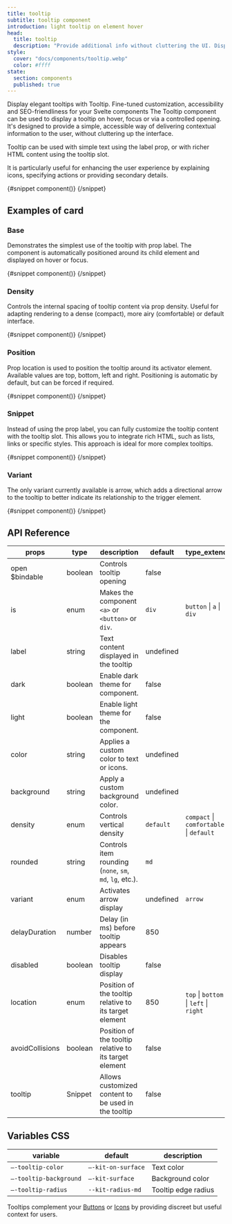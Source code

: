 ```yaml
---
title: tooltip
subtitle: tooltip component
introduction: light tooltip on element hover
head:
  title: tooltip
  description: "Provide additional info without cluttering the UI. Display on hover with intelligent positioning."
style:
  cover: "docs/components/tooltip.webp"
  color: #ffff
state:
  section: components
  published: true
---
```


<script>
    import { Sandbox } from '$lib/components/index.js';
    // components
    import TooltipBase from "$lib/components/docs/tooltip/tooltip-base.svelte";
    import TooltipBaseCode from "$lib/components/docs/tooltip/tooltip-base.svelte?raw";
    import TooltipDensity from "$lib/components/docs/tooltip/tooltip-density.svelte";
    import TooltipDensityCode from "$lib/components/docs/tooltip/tooltip-density.svelte?raw";
    import TooltipPosition from "$lib/components/docs/tooltip/tooltip-position.svelte";
    import TooltipPositionCode from "$lib/components/docs/tooltip/tooltip-position.svelte?raw";
    import TooltipSnippet from "$lib/components/docs/tooltip/tooltip-snippet.svelte";
    import TooltipSnippetCode from "$lib/components/docs/tooltip/tooltip-snippet.svelte?raw";
    import TooltipVariant from "$lib/components/docs/tooltip/tooltip-variant.svelte";
    import TooltipVariantCode from "$lib/components/docs/tooltip/tooltip-variant.svelte?raw";
</script>

Display elegant tooltips with Tooltip. Fine-tuned customization, accessibility and SEO-friendliness for your Svelte components
The Tooltip component can be used to display a tooltip on hover, focus or via a controlled opening. It's designed to provide a simple, accessible way of delivering contextual information to the user, without cluttering up the interface.

Tooltip can be used with simple text using the label prop, or with richer HTML content using the tooltip slot.

It is particularly useful for enhancing the user experience by explaining icons, specifying actions or providing secondary details.

<Sandbox name="tooltip-sandbox" code={TooltipBaseCode} presentation>
	{#snippet component()}
		<TooltipBase/>
	{/snippet}
</Sandbox>

## Examples of card

### Base

Demonstrates the simplest use of the tooltip with prop label. The component is automatically positioned around its child element and displayed on hover or focus.

<Sandbox name="tooltip-base-sandbox" code={TooltipBaseCode}>
	{#snippet component()}
		<TooltipBase/>
	{/snippet}
</Sandbox>

### Density

Controls the internal spacing of tooltip content via prop density.
Useful for adapting rendering to a dense (compact), more airy (comfortable) or default interface.

<Sandbox name="tooltip-density-sandbox" code={TooltipDensityCode}>
	{#snippet component()}
		<TooltipDensity/>
	{/snippet}
</Sandbox>

### Position

Prop location is used to position the tooltip around its activator element. Available values are top, bottom, left and right. Positioning is automatic by default, but can be forced if required.

<Sandbox name="tooltip-position-sandbox" code={TooltipPositionCode}>
	{#snippet component()}
		<TooltipPosition/>
	{/snippet}
</Sandbox>

### Snippet

Instead of using the prop label, you can fully customize the tooltip content with the tooltip slot. This allows you to integrate rich HTML, such as lists, links or specific styles. This approach is ideal for more complex tooltips.

<Sandbox name="tooltip-snippet-sandbox" code={TooltipSnippetCode}>
	{#snippet component()}
		<TooltipSnippet/>
	{/snippet}
</Sandbox>

### Variant

The only variant currently available is arrow, which adds a directional arrow to the tooltip to better indicate its relationship to the trigger element.

<Sandbox name="tooltip-variant-sandbox" code={TooltipVariantCode}>
	{#snippet component()}
		<TooltipVariant/>
	{/snippet}
</Sandbox>

## API Reference

| props           | type    | description                                              | default   | type_extend                             |
| --------------- | ------- | -------------------------------------------------------- | --------- | --------------------------------------- |
| open $bindable  | boolean | Controls tooltip opening                                 | false     |                                         |
| is              | enum    | Makes the component `<a>` or `<button>` or `div`.        | `div`     | `button` \| `a` \| `div`                |
| label           | string  | Text content displayed in the tooltip                    | undefined |                                         |
| dark            | boolean | Enable dark theme for component.                         | false     |                                         |
| light           | boolean | Enable light theme for the component.                    | false     |                                         |
| color           | string  | Applies a custom color to text or icons.                 | undefined |                                         |
| background      | string  | Apply a custom background color.                         | undefined |                                         |
| density         | enum    | Controls vertical density                                | `default` | `compact` \| `comfortable` \| `default` |
| rounded         | string  | Controls item rounding (`none`, `sm`, `md`, `lg`, etc.). | `md`      |                                         |
| variant         | enum    | Activates arrow display                                  | undefined | `arrow`                                 |
| delayDuration   | number  | Delay (in ms) before tooltip appears                     | 850       |                                         |
| disabled        | boolean | Disables tooltip display                                 | false     |                                         |
| location        | enum    | Position of the tooltip relative to its target element   | 850       | `top` \| `bottom` \| `left` \| `right`  |
| avoidCollisions | boolean | Position of the tooltip relative to its target element   | false     |                                         |
| tooltip         | Snippet | Allows customized content to be used in the tooltip      | false     |                                         |

## Variables CSS

| variable               | default            | description         |
| ---------------------- | ------------------ | ------------------- |
| `–-tooltip-color`      | `–-kit-on-surface` | Text color          |
| `–-tooltip-background` | `–-kit-surface`    | Background color    |
| `–-tooltip-radius`     | `--kit-radius-md`  | Tooltip edge radius |

Tooltips complement your [Buttons](/docs/components/button) or [Icons](/docs/components/icon) by providing discreet but useful context for users.

